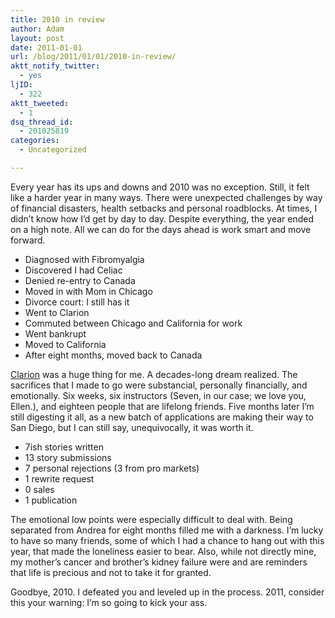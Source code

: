 ```yaml
---
title: 2010 in review
author: Adam
layout: post
date: 2011-01-01
url: /blog/2011/01/01/2010-in-review/
aktt_notify_twitter:
  - yes
ljID:
  - 322
aktt_tweeted:
  - 1
dsq_thread_id:
  - 201025819
categories:
  - Uncategorized

---
```

Every year has its ups and downs and 2010 was no exception. Still, it felt like a harder year in many ways. There were unexpected challenges by way of financial disasters, health setbacks and personal roadblocks. At times, I didn&#8217;t know how I&#8217;d get by day to day. Despite everything, the year ended on a high note. All we can do for the days ahead is work smart and move forward.

  * Diagnosed with Fibromyalgia
  * Discovered I had Celiac
  * Denied re-entry to Canada
  * Moved in with Mom in Chicago
  * Divorce court: I still has it
  * Went to Clarion
  * Commuted between Chicago and California for work
  * Went bankrupt
  * Moved to California
  * After eight months, moved back to Canada

[Clarion](1) was a huge thing for me. A decades-long dream realized. The sacrifices that I made to go were substancial, personally financially, and emotionally. Six weeks, six instructors (Seven, in our case; we love you, Ellen.), and eighteen people that are lifelong friends. Five months later I&#8217;m still digesting it all, as a new batch of applications are making their way to San Diego, but I can still say, unequivocally, it was worth it.

  * 7ish stories written
  * 13 story submissions
  * 7 personal rejections (3 from pro markets)
  * 1 rewrite request
  * 0 sales
  * 1 publication

The emotional low points were especially difficult to deal with. Being separated from Andrea for eight months filled me with a darkness. I&#8217;m lucky to have so many friends, some of which I had a chance to hang out with this year, that made the loneliness easier to bear. Also, while not directly mine, my mother&#8217;s cancer and brother&#8217;s kidney failure were and are reminders that life is precious and not to take it for granted.

Goodbye, 2010. I defeated you and leveled up in the process. 2011, consider this your warning: I&#8217;m so going to kick your ass.

 [1]: http://clarion.ucsd.edu/
